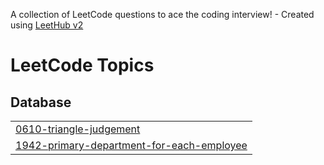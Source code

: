 A collection of LeetCode questions to ace the coding interview! - Created using [LeetHub v2](https://github.com/arunbhardwaj/LeetHub-2.0)
<!---LeetCode Topics Start-->
# LeetCode Topics
## Database
|  |
| ------- |
| [0610-triangle-judgement](https://github.com/Dhruv3595/Leetcodedhruv/tree/master/0610-triangle-judgement) |
| [1942-primary-department-for-each-employee](https://github.com/Dhruv3595/Leetcodedhruv/tree/master/1942-primary-department-for-each-employee) |
<!---LeetCode Topics End-->